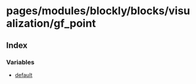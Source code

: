 # pages/modules/blockly/blocks/visualization/gf_point

## Index

### Variables

- [default](variables/default.md)

